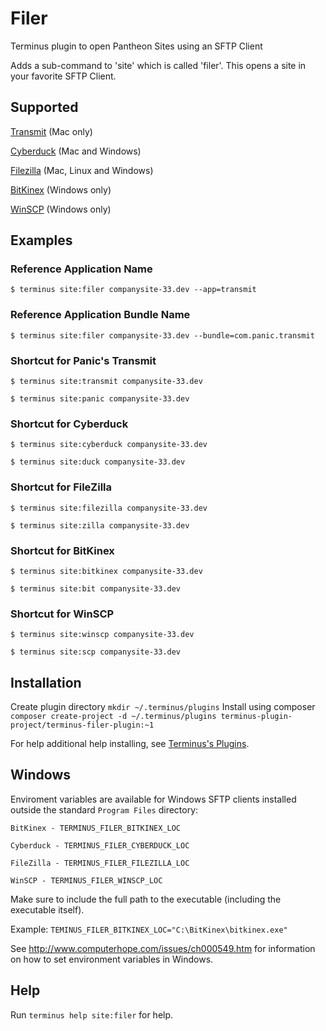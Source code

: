 # Filer

Terminus plugin to open Pantheon Sites using an SFTP Client

Adds a sub-command to 'site' which is called 'filer'. This opens a site in your favorite SFTP Client.

## Supported

[Transmit](https://panic.com/transmit/) (Mac only)

[Cyberduck](https://cyberduck.io/) (Mac and Windows)

[Filezilla](https://filezilla-project.org/) (Mac, Linux and Windows)

[BitKinex](http://www.bitkinex.com/) (Windows only)

[WinSCP](https://winscp.net/) (Windows only)

## Examples
### Reference Application Name
`$ terminus site:filer companysite-33.dev --app=transmit`

### Reference Application Bundle Name
`$ terminus site:filer companysite-33.dev --bundle=com.panic.transmit`

### Shortcut for Panic's Transmit
`$ terminus site:transmit companysite-33.dev`

`$ terminus site:panic companysite-33.dev`

### Shortcut for Cyberduck
`$ terminus site:cyberduck companysite-33.dev`

`$ terminus site:duck companysite-33.dev`

### Shortcut for FileZilla
`$ terminus site:filezilla companysite-33.dev`

`$ terminus site:zilla companysite-33.dev`

### Shortcut for BitKinex
`$ terminus site:bitkinex companysite-33.dev`

`$ terminus site:bit companysite-33.dev`

### Shortcut for WinSCP
`$ terminus site:winscp companysite-33.dev`

`$ terminus site:scp companysite-33.dev`

## Installation
Create plugin directory
`mkdir ~/.terminus/plugins`
Install using composer
`composer create-project -d ~/.terminus/plugins terminus-plugin-project/terminus-filer-plugin:~1`

For help additional help installing, see [Terminus's Plugins](https://pantheon.io/docs/terminus/plugins/).

## Windows

Enviroment variables are available for Windows SFTP clients installed outside the standard `Program Files` directory:
```
BitKinex - TERMINUS_FILER_BITKINEX_LOC

Cyberduck - TERMINUS_FILER_CYBERDUCK_LOC

FileZilla - TERMINUS_FILER_FILEZILLA_LOC

WinSCP - TERMINUS_FILER_WINSCP_LOC
```

Make sure to include the full path to the executable (including the executable itself).

Example: `TEMINUS_FILER_BITKINEX_LOC="C:\BitKinex\bitkinex.exe"`

See http://www.computerhope.com/issues/ch000549.htm for information on how to set environment variables in Windows.

## Help
Run `terminus help site:filer` for help.


